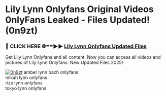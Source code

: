 # Lily Lynn Onlyfans Original Videos 0nlyFans Leaked - Files Updated! (0n9zt)

<h3>🔴 CLICK HERE 🌐==►► <a href="https://tinyurl.com/x26r9saj" rel="nofollow">Lily Lynn Onlyfans Updated Files</a></h3>

Get Lily Lynn Onlyfans and all content. Now you can access all videos and pictures of Lily Lynn Onlyfans. New Updated Files 2025!

[![0n9zt](https://i.imgur.com/LkgZPqh.gif)](https://tinyurl.com/x26r9saj)
amber lynn bach onlyfans<br>
mikah lynn onlyfans<br>
rize lynn onlyfans<br>
tokyo lynn onlyfans